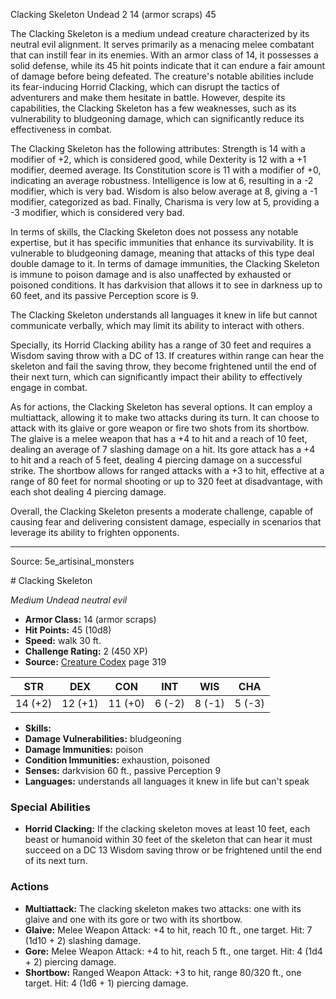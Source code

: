 <MonsterName/>Clacking Skeleton</MonsterName>
<CreatureType/>Undead</CreatureType>
<CR/>2</CR>
<AC/>14 (armor scraps)</AC>
<HP/>45</HP>
<summary>The Clacking Skeleton is a medium undead creature characterized by its neutral evil alignment. It serves primarily as a menacing melee combatant that can instill fear in its enemies. With an armor class of 14, it possesses a solid defense, while its 45 hit points indicate that it can endure a fair amount of damage before being defeated. The creature's notable abilities include its fear-inducing Horrid Clacking, which can disrupt the tactics of adventurers and make them hesitate in battle. However, despite its capabilities, the Clacking Skeleton has a few weaknesses, such as its vulnerability to bludgeoning damage, which can significantly reduce its effectiveness in combat. </summary>

<detail>

The Clacking Skeleton has the following attributes: Strength is 14 with a modifier of +2, which is considered good, while Dexterity is 12 with a +1 modifier, deemed average. Its Constitution score is 11 with a modifier of +0, indicating an average robustness. Intelligence is low at 6, resulting in a -2 modifier, which is very bad. Wisdom is also below average at 8, giving a -1 modifier, categorized as bad. Finally, Charisma is very low at 5, providing a -3 modifier, which is considered very bad.

In terms of skills, the Clacking Skeleton does not possess any notable expertise, but it has specific immunities that enhance its survivability. It is vulnerable to bludgeoning damage, meaning that attacks of this type deal double damage to it. In terms of damage immunities, the Clacking Skeleton is immune to poison damage and is also unaffected by exhausted or poisoned conditions. It has darkvision that allows it to see in darkness up to 60 feet, and its passive Perception score is 9.

The Clacking Skeleton understands all languages it knew in life but cannot communicate verbally, which may limit its ability to interact with others.

Specially, its Horrid Clacking ability has a range of 30 feet and requires a Wisdom saving throw with a DC of 13. If creatures within range can hear the skeleton and fail the saving throw, they become frightened until the end of their next turn, which can significantly impact their ability to effectively engage in combat.

As for actions, the Clacking Skeleton has several options. It can employ a multiattack, allowing it to make two attacks during its turn. It can choose to attack with its glaive or gore weapon or fire two shots from its shortbow. The glaive is a melee weapon that has a +4 to hit and a reach of 10 feet, dealing an average of 7 slashing damage on a hit. Its gore attack has a +4 to hit and a reach of 5 feet, dealing 4 piercing damage on a successful strike. The shortbow allows for ranged attacks with a +3 to hit, effective at a range of 80 feet for normal shooting or up to 320 feet at disadvantage, with each shot dealing 4 piercing damage. 

Overall, the Clacking Skeleton presents a moderate challenge, capable of causing fear and delivering consistent damage, especially in scenarios that leverage its ability to frighten opponents.</detail>



---

Source: 5e_artisinal_monsters

<statblock>
# Clacking Skeleton

*Medium* *Undead* *neutral evil*

- **Armor Class:** 14 (armor scraps)
- **Hit Points:** 45 (10d8)
- **Speed:** walk 30 ft.
- **Challenge Rating:** 2 (450 XP)
- **Source:** [Creature Codex](https://koboldpress.com/kpstore/product/creature-codex-for-5th-edition-dnd) page 319

| STR | DEX | CON | INT | WIS | CHA |
| --- | --- | --- | --- | --- | --- |
| 14 (+2) | 12 (+1) | 11 (+0) | 6 (-2) | 8 (-1) | 5 (-3) |

- **Skills:** 
- **Damage Vulnerabilities:** bludgeoning
- **Damage Immunities:** poison
- **Condition Immunities:** exhaustion, poisoned
- **Senses:** darkvision 60 ft., passive Perception 9
- **Languages:** understands all languages it knew in life but can't speak

### Special Abilities

- **Horrid Clacking:** If the clacking skeleton moves at least 10 feet, each beast or humanoid within 30 feet of the skeleton that can hear it must succeed on a DC 13 Wisdom saving throw or be frightened until the end of its next turn.

### Actions

- **Multiattack:** The clacking skeleton makes two attacks: one with its glaive and one with its gore or two with its shortbow.
- **Glaive:** Melee Weapon Attack: +4 to hit, reach 10 ft., one target. Hit: 7 (1d10 + 2) slashing damage.
- **Gore:** Melee Weapon Attack: +4 to hit, reach 5 ft., one target. Hit: 4 (1d4 + 2) piercing damage.
- **Shortbow:** Ranged Weapon Attack: +3 to hit, range 80/320 ft., one target. Hit: 4 (1d6 + 1) piercing damage.


</statblock>



